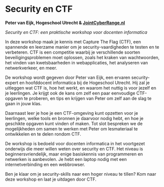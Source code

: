 # Security en CTF

**Peter van Eijk, Hogeschool Utrecht & [JointCyberRange.nl](http://jointcyberrange.nl/)**

*Security en CTF: een praktische workshop voor docenten informatica*

In deze workshop maak je kennis met Capture The Flag (CTF), een spannende en
leerzame manier om je security-vaardigheden te testen en te verbeteren. CTF is
een competitie waarbij je verschillende soorten beveiligingsproblemen moet
oplossen, zoals het kraken van wachtwoorden, het vinden van kwetsbaarheden in
webapplicaties, het analyseren van netwerkverkeer, en meer.

De workshop wordt gegeven door Peter van Eijk, een ervaren security-expert en
hoofddocent informatica bij de Hogeschool Utrecht. 
Hij zal je uitleggen wat CTF is,
hoe het werkt, en waarom het nuttig is voor jezelf en je leerlingen. Je krijgt
ook de kans om zelf een paar eenvoudige CTF-opgaven te proberen, en tips en
krijgen van Peter om zelf aan de slag te gaan in jouw klas.

Daarnaast leer je hoe je een CTF-omgeving kunt opzetten voor je leerlingen,
welke tools en bronnen je daarvoor nodig hebt, en hoe je geschikte opgaven
kunt vinden of maken. Tot slot bespreken we de mogelijkheden om samen te
werken met Peter om lesmateriaal te ontwikkelen en te delen rondom CTF.

De workshop is bedoeld voor docenten informatica in het
voortgezet onderwijs die meer willen weten over security en CTF. Het niveau is
beginnersvriendelijk, maar enige basiskennis van programmeren en netwerken is
aanbevolen. Je hebt een laptop nodig met een internetverbinding en een
webbrowser.

Ben je klaar om je security-skills naar een hoger niveau te tillen? Kom naar
deze workshop en laat je uitdagen door CTF.